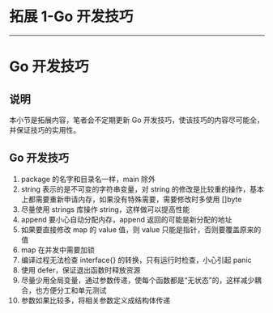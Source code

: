 
# 拓展 1-Go 开发技巧
---

# Go 开发技巧

## 说明

本小节是拓展内容，笔者会不定期更新 Go 开发技巧，使该技巧的内容尽可能全，并保证技巧的实用性。

## Go 开发技巧

1.  package 的名字和目录名一样，main 除外
2.  string 表示的是不可变的字符串变量，对 string 的修改是比较重的操作，基本上都需要重新申请内存，如果没有特殊需要，需要修改时多使用 \[\]byte
3.  尽量使用 strings 库操作 string，这样做可以提高性能
4.  append 要小心自动分配内存，append 返回的可能是新分配的地址
5.  如果要直接修改 map 的 value 值，则 value 只能是指针，否则要覆盖原来的值
6.  map 在并发中需要加锁
7.  编译过程无法检查 interface\{\} 的转换，只有运行时检查，小心引起 panic
8.  使用 defer，保证退出函数时释放资源
9.  尽量少用全局变量，通过参数传递，使每个函数都是“无状态”的，这样减少耦合，也方便分工和单元测试
10.  参数如果比较多，将相关参数定义成结构体传递
    